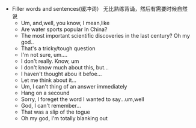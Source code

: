 - Filler words and sentences(缓冲词） 无比熟练背诵，然后有需要时候自然说
	 - Um, and,well, you know, I mean,like
	 - Are water sports popular In China?
	 - The most important scientific discoveries in the last century? Oh my god.. 
	 - That's a tricky/tough question
	 - I'm not sure, um….   
	 - I don't really. Know, um 
	 - I don't know much about this, but…
	 - I haven't thought abou it befoe…  
	 - Let  me think about it…  
	 - Um, I can't thing of an answer immediately
	 - Hang on a secound   
	 - Sorry, I foreget the word I wanted to say…um,well   
	 - God, I can't remember…  
	 - That was a slip of the togue 
	 - Oh my god, I'm totally blanking out   
